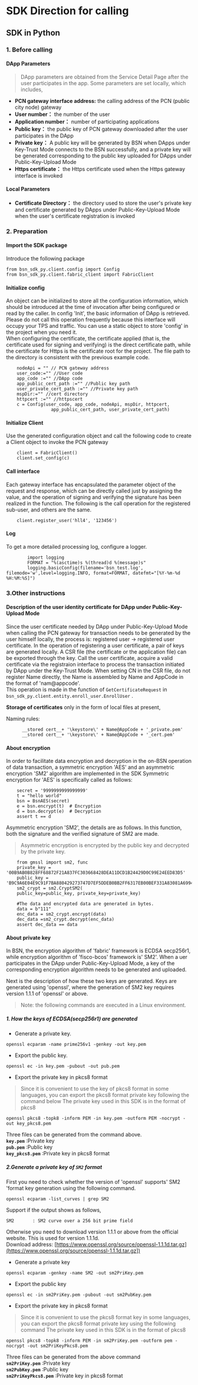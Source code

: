 # SDK Direction for calling


## SDK in Python

### 1. Before calling

#### DApp Parameters
> DApp parameters are obtained from the Service Detail Page after the user participates in the app. Some parameters are set locally, which includes, 
 * __PCN gateway interface address:__ the calling address of the PCN (public city node) gateway
 * __User number：__ the number of the user
 * __Application number：__ number of participating applications
 * __Public key：__ the public key of PCN gateway downloaded after the user participates in the DApp
 * __Private key：__ A public key will be generated by BSN when DApps under Key-Trust Mode connects to the BSN successfully, and a private key will be generated corresponding to the public key uploaded for DApps under Public-Key-Upload Mode 
 * __Https certificate：__ the Https certificate used when the Https gateway interface is invoked

 #### Local Parameters
 * __Certificate Directory：__ the directory used to store the user's private key and certificate generated by DApps under Public-Key-Upload Mode when the user's certificate registration is invoked

### 2. Preparation

#### Import the SDK package
Introduce the following package 
```
from bsn_sdk_py.client.config import Config
from bsn_sdk_py.client.fabric_client import FabricClient
```
#### Initialize config
An object can be initialized to store all the configuration information, which should be introduced at the time of invocation after being configured or read by the caller. 
In config 'Init', the basic information of DApp is retrieved. Please do not call this operation frequently because this interface will occupy your TPS and traffic. 
You can use a static object to store 'config' in the project when you need it.   
When configuring the certificate, the certificate applied (that is, the certificate used for signing and verifying) is the direct certificate path, while the certificate for Https is the certificate root for the project. 
The file path to the directory is consistent with the previous example code.



```
	nodeApi = "" // PCN gateway address
	user_code:="" //User code
	app_code :="" //DApp code
	app_public_cert_path :="" //Public key path
	user_private_cert_path :="" //Private key path
	mspDir:="" //cert directory
	httpcert :="" //httpscert
	c = Config(user_code, app_code, nodeApi, mspDir, httpcert,
                 app_public_cert_path, user_private_cert_path)
```
#### Initialize Client
Use the generated configuration object and call the following code to create a Client object to invoke the PCN gateway
```
    client = FabricClient()
    client.set_config(c)
```

####   Call interface
Each gateway interface has encapsulated the parameter object of the request and response, which can be directly called just by assigning the value, and the operation of signing and verifying the signature has been realized in the function. 
The following is the call operation for the registered sub-user, and others are the same.
```
    client.register_user('hll4', '123456')
```

####   Log
To get a more detailed processing log, configure a logger.
```
        import logging
        FORMAT = "%(asctime)s %(thread)d %(message)s"
        logging.basicConfig(filename='bsn_test.log', filemode='w',level=logging.INFO, format=FORMAT, datefmt="[%Y-%m-%d %H:%M:%S]")

```

### 3.Other instructions

#### Description of the user identity certificate for DApp under Public-Key-Upload Mode   

Since the user certificate needed by DApp under Public-Key-Upload Mode when calling the PCN gateway for transaction needs to be generated by the user himself locally, the process is: registered user -> registered user certificate.
In the operation of registering a user certificate, a pair of keys are generated locally. A CSR file (the certificate or the application file) can be exported through the key. Call the user certificate, acquire a valid certificate via the registraion interface to process the transaction initiated by DApp under the Key-Trust Mode.
When setting CN in the CSR file, do not register Name directly, the Name is assembled by Name and AppCode in the format of 'nam@appcode'.  
This operation is made in the function of `GetCertificateRequest`   in   `bsn_sdk_py.client.entity.enroll_user.EnrollUser` . 

__Storage of certificates__ only in the form of local files at present,

Naming rules: 

          __stored cert__+ '\keystore\' + Name@AppCode + '_private.pem' 
          __stored cert__+ '\keystore\' + Name@AppCode + '_cert.pem'

#### About encryption 
In order to facilitate data encryption and decryption in the on-BSN operation of data transaction, a symmetric encryption 'AES' and an asymmetric encryption 'SM2' algorithm are implemented in the SDK 
Symmetric encryption for 'AES' is specifically called as follows:
```
	secret = '9999999999999999'
	t = "hello world"
    bsn = BsnAES(secret)
    e = bsn.encrypt(t)  # Encryption
    d = bsn.decrypt(e)  # Decryption
    assert t == d
```
Asymmetric encryption 'SM2', the details are as follows. In this function, both the signature and the verified signature of SM2 are made.

>Asymmetric encryption is encrypted by the public key and decrypted by the private key.
```
    from gmssl import sm2, func
	private_key = '00B9AB0B828FF68872F21A837FC303668428DEA11DCD1B24429D0C99E24EED83D5'
    public_key = 'B9C9A6E04E9C91F7BA880429273747D7EF5DDEB0BB2FF6317EB00BEF331A83081A6994B8993F3F5D6EADDDB81872266C87C018FB4162F5AF347B483E24620207'
    sm2_crypt = sm2.CryptSM2(
    public_key=public_key, private_key=private_key)

    #The data and encrypted data are generated in bytes. 
    data = b"111"
    enc_data = sm2_crypt.encrypt(data)
    dec_data =sm2_crypt.decrypt(enc_data)
    assert dec_data == data
```

#### About private key
In BSN, the encryption algorithm of 'fabric' framework is ECDSA secp256r1, while encryption algorithm of 'fisco-bcos' framework is' SM2'. 
When a uer participates in the DApp under Public-Key-Upload Mode, a key of the corresponding encryption algorithm needs to be generated and uploaded. 
  
Next is the description of how these two keys are generated. Keys are generated using 'openssl', where the generation of SM2 key requires version  1.1.1  of 'openssl' or above. 
> Note: the following commands are executed in a Linux environment.

##### 1. How the keys of ECDSA(secp256r1) are generated
- Generate a private key.
```
openssl ecparam -name prime256v1 -genkey -out key.pem
```
- Export the public key. 
```
openssl ec -in key.pem -pubout -out pub.pem
```
- Export the private key in pkcs8 format 
> Since it is convenient to use the key of pkcs8 format in some languages, you can export the pkcs8 format private key following the command below 
> The private key used in this SDK is in the format of pkcs8
```
openssl pkcs8 -topk8 -inform PEM -in key.pem -outform PEM -nocrypt -out key_pkcs8.pem
```
Three files can be generated from the command above.  
__`key.pem`__ :Private key  
__`pub.pem`__ :Public key  
__`key_pkcs8.pem`__ :Private key in pkcs8 format

##### 2.Generate a private key of `SM2` format   
First you need to check whether the version of 'openssl' supports' SM2 'format key generation using the following command.
```
openssl ecparam -list_curves | grep SM2
```
Support if the output shows as follows,
```
SM2       : SM2 curve over a 256 bit prime field
```
Otherwise you need to download version 1.1.1  or above from the official website.
This is used for version 1.1.1d.   
Download address: [https://www.openssl.org/source/openssl-1.1.1d.tar.gz](https://www.openssl.org/source/openssl-1.1.1d.tar.gz])  

- Generate a private key
```
openssl ecparam -genkey -name SM2 -out sm2PriKey.pem
```
- Export the public key
```
openssl ec -in sm2PriKey.pem -pubout -out sm2PubKey.pem
```
- Export the private key in pkcs8 format
> Since it is convenient to use the pkcs8 format key in some languages, you can export the pkcs8 format private key using the following command
> The private key used in this SDK is in the format of pkcs8
```
openssl pkcs8 -topk8 -inform PEM -in sm2PriKey.pem -outform pem -nocrypt -out sm2PriKeyPkcs8.pem
```
Three files can be generated from the above command  
__`sm2PriKey.pem`__ :Private key  
__`sm2PubKey.pem`__ :Public key  
__`sm2PriKeyPkcs8.pem`__ :Private key in pkcs8 format